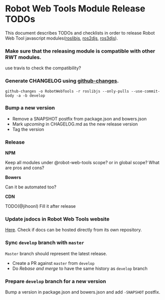 Robot Web Tools Module Release TODOs
====================================

This document describes TODOs and checklists in order to release
Robot Web Tool javascript modules([roslibjs](https://github.com/RobotWebTools/roslibjs), [ros2djs](https://github.com/RobotWebTools/ros2djs), [ros3djs](https://github.com/RobotWebTools/ros3djs)).

### Make sure that the releasing module is compatible with other RWT modules.

use travis to check the compatibility?

### Generate CHANGELOG using [github-changes](https://github.com/lalitkapoor/github-changes). 

```
github-changes -o RobotWebTools -r roslibjs --only-pulls --use-commit-body -a -b develop
```

### Bump a new version

* Remove a SNAPSHOT postfix from package.json and bowers.json
* Mark *upcoming* in CHAGELOG.md as the new release version
* Tag the version

### Release

**NPM**

Keep all modules under @robot-web-tools scope? or in global scope? What are pros and cons?

**Bowers**

Can it be automated too?

**CDN**

TODO(@jihoonl) Fill it after release

### Update jsdocs in Robot Web Tools website

[Here](https://github.com/RobotWebTools/robotwebtools.github.io/tree/master/jsdoc).
Check if docs can be hosted directly from its own repository.

### Sync `develop` branch with `master`

`Master` branch should represent the latest release. 
* Create a PR against `master` from `develop`
* Do *Rebase and merge* to have the same history as `develop` branch

### Prepare `develop` branch for a new version

Bump a version in package.json and bowers.json and add `-SNAPSHOT` postfix.
